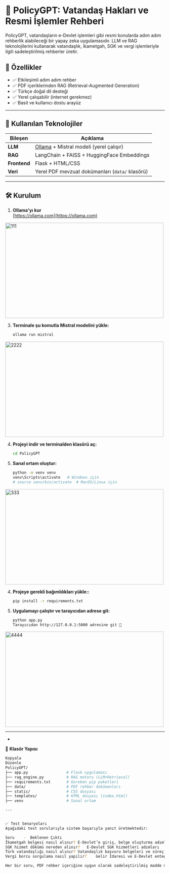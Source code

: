# 📘 PolicyGPT: Vatandaş Hakları ve Resmi İşlemler Rehberi

PolicyGPT, vatandaşların e-Devlet işlemleri gibi resmi konularda adım adım rehberlik alabileceği bir yapay zeka uygulamasıdır. LLM ve RAG teknolojilerini kullanarak vatandaşlık, ikametgah, SGK ve vergi işlemleriyle ilgili sadeleştirilmiş rehberler üretir.

## 🚀 Özellikler

- ✅ Etkileşimli adım adım rehber
- ✅ PDF içeriklerinden RAG (Retrieval-Augmented Generation)
- ✅ Türkçe doğal dil desteği
- ✅ Yerel çalışabilir (internet gerekmez)
- ✅ Basit ve kullanıcı dostu arayüz

---

## 🧠 Kullanılan Teknolojiler

| Bileşen | Açıklama |
|--------|---------|
| **LLM** | [Ollama](https://ollama.com) + Mistral modeli (yerel çalışır) |
| **RAG** | LangChain + FAISS + HuggingFace Embeddings |
| **Frontend** | Flask + HTML/CSS |
| **Veri** | Yerel PDF mevzuat dokümanları (`data/` klasörü) |

---

## 🛠️ Kurulum

1. **Ollama'yı kur**  
   [https://ollama.com](https://ollama.com)
<img width="500" height="300" alt="111" src="https://github.com/user-attachments/assets/2b800830-b165-426e-ba37-6ba3f2473fb7" />

3. **Terminale şu komutla Mistral modelini yükle:**
   ```bash
   ollama run mistral
<img width="500" height="300" alt="2222" src="https://github.com/user-attachments/assets/791c02d8-f7c4-4cc4-ab11-8408bc951f16" />

4. **Projeyi indir ve terminalden klasörü aç:**
   ```bash
   cd PolicyGPT

3. **Sanal ortam oluştur:**
   ```bash
   python -m venv venv
   venv\Scripts\activate   # Windows için
   # source venv/bin/activate  # MacOS/Linux için
<img width="500" height="300" alt="333" src="https://github.com/user-attachments/assets/5fc4294e-b3ed-4734-85d6-e2139a8fb437" />

4. **Projeye gerekli bağımlılıkları yükle::**
   ```bash
   pip install -r requirements.txt
   
4. **Uygulamayı çalıştır ve tarayıcıdan adrese git:**   
   ```bash
   python app.py
   Tarayıcıdan http://127.0.0.1:5000 adresine git 🎯
<img width="500" height="300" alt="4444" src="https://github.com/user-attachments/assets/1e5eb2e1-4e48-4353-a841-3d1b3fa81380" />

---
*
📂 **Klasör Yapısı**
   ```bash
   Kopyala
   Düzenle
   PolicyGPT/
   ├── app.py                 # Flask uygulaması
   ├── rag_engine.py          # RAG motoru (LLM+Retrieval)
   ├── requirements.txt       # Gereken pip paketleri
   ├── data/                  # PDF rehber dokümanları
   ├── static/                # CSS dosyası
   ├── templates/             # HTML dosyası (index.html)
   ├── venv                   # Sanal ortam

---


✅ Test Senaryoları
Aşağıdaki test sorularıyla sistem başarıyla yanıt üretmektedir:

Soru	-  Beklenen Çıktı
İkametgah belgesi nasıl alınır?	E-Devlet’e giriş, belge oluşturma adımları
SGK hizmet dökümü nereden alınır?	E-Devlet SGK hizmetleri adımları
Türk vatandaşlığı nasıl alınır?	Vatandaşlık başvuru belgeleri ve süreç
Vergi borcu sorgulama nasıl yapılır?	Gelir İdaresi ve E-Devlet entegrasyonu

Her bir soru, PDF rehber içeriğine uygun olarak sadeleştirilmiş madde madde sonuçlar üretir.
